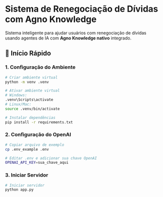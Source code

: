 # Sistema de Renegociação de Dívidas com Agno Knowledge

Sistema inteligente para ajudar usuários com renegociação de dívidas usando agentes de IA com **Agno Knowledge nativo** integrado.

## 🚀 Início Rápido

### 1. Configuração do Ambiente

```bash
# Criar ambiente virtual
python -m venv .venv

# Ativar ambiente virtual
# Windows:
.venv\Scripts\activate
# Linux/Mac:
source .venv/bin/activate

# Instalar dependências
pip install -r requirements.txt
```

### 2. Configuração do OpenAI

```bash
# Copiar arquivo de exemplo
cp .env_example .env

# Editar .env e adicionar sua chave OpenAI
OPENAI_API_KEY=sua_chave_aqui
```

### 3. Iniciar Servidor

```bash
# Iniciar servidor
python app.py
```
